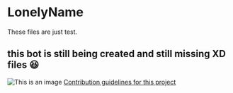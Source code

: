 # LonelyName
These files are just test.
## this bot is still being created and still missing XD files :satisfied:
![This is an image](https://i.ibb.co/T0gxrWD/cat-png.webp)
[Contribution guidelines for this project](www.tigo.com.gt)
